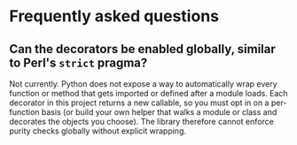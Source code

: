 # Frequently asked questions

## Can the decorators be enabled globally, similar to Perl's `strict` pragma?

Not currently. Python does not expose a way to automatically wrap every function or method that gets imported or defined after a module loads. Each decorator in this project returns a new callable, so you must opt in on a per-function basis (or build your own helper that walks a module or class and decorates the objects you choose). The library therefore cannot enforce purity checks globally without explicit wrapping.

